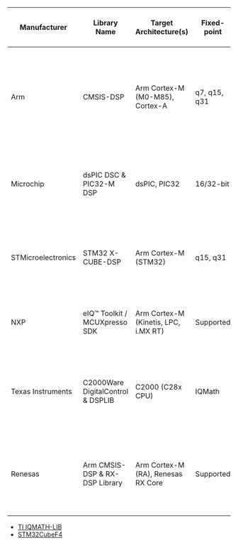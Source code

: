 | Manufacturer       | Library Name                      | Target Architecture(s)               | Fixed-point  | Floating-point | Basic & Vector Math                                               | Filtering (FIR/IIR)                      | Transforms (FFT/DCT)                | Specialized Functions                                          | Key Optimizations & Hardware Acceleration                                                                                  |
|--------------------|-----------------------------------|--------------------------------------|--------------|----------------|-------------------------------------------------------------------|------------------------------------------|-------------------------------------|----------------------------------------------------------------|----------------------------------------------------------------------------------------------------------------------------|
| Arm                | CMSIS-DSP                         | Arm Cortex-M (M0-M85), Cortex-A      | q7, q15, q31 | 32-bit         | ✅ Extensive vector, matrix, and basic arithmetic functions.       | ✅ FIR, IIR, LMS, Biquad Cascade filters. | ✅ Complex, Real, and DC transforms. | Complex numbers, Statistics, Interpolation.                    | Uses SIMD (Single Instruction, Multiple Data) and MAC (Multiply-Accumulate) instructions on compatible cores (M4/M7/M33+). |
| Microchip          | dsPIC DSC & PIC32-M DSP           | dsPIC, PIC32                         | 16/32-bit    | 32-bit         | ✅ Vector math (dot product, etc.) and basic arithmetic.           | ✅ FIR, IIR filters.                      | ✅ FFT (Radix-2, Radix-4).           | Motor Control Algorithms, Windowing functions.                 | Optimized for the dedicated dsPIC DSP engine, which includes barrel shifters and dual 40-bit accumulators.                 |
| STMicroelectronics | STM32 X-CUBE-DSP                  | Arm Cortex-M (STM32)                 | q15, q31     | 32-bit         | ✅ (via CMSIS-DSP)                                                 | ✅ (via CMSIS-DSP)                        | ✅ (via CMSIS-DSP)                   | Provides extensive STM32-specific examples and integration.    | Built directly on Arm's CMSIS-DSP, inheriting all its hardware-specific optimizations (SIMD/MAC).                          |
| NXP                | eIQ™ Toolkit / MCUXpresso SDK     | Arm Cortex-M (Kinetis, LPC, i.MX RT) | Supported    | Supported      | ✅ (via CMSIS-DSP)                                                 | ✅ (via CMSIS-DSP)                        | ✅ (via CMSIS-DSP)                   | Tightly integrated with Machine Learning (eIQ) and middleware. | Implements the full, optimized Arm CMSIS-DSP library for its Cortex-M based MCUs.                                          |
| Texas Instruments  | C2000Ware DigitalControl & DSPLIB | C2000 (C28x CPU)                     | IQMath       | 32/64-bit      | ✅ Uses IQMath library for intuitive fixed-point math.             | ✅ FIR, IIR.                              | ✅ FFT.                              | Real-time Control: PID controllers, observers, compensators.   | Leverages on-chip hardware: FPU (Floating Point Unit) and TMU (Trigonometric Math Unit) for fast trig and division.        |
| Renesas            | Arm CMSIS-DSP & RX-DSP Library    | Arm Cortex-M (RA), Renesas RX Core   | Supported    | Supported      | ✅ RA family uses CMSIS-DSP. RX family has its own vector library. | ✅                                        | ✅                                   | RA family has full CMSIS-DSP feature set. RX is more basic.    | RA family uses CMSIS-DSP optimizations. The proprietary RX core has a dedicated 32-bit multiplier-accumulator.             |


* [TI IQMATH-LIB](https://www.ti.com/tool/MSP-IQMATHLIB)
* [STM32CubeF4](https://github.com/STMicroelectronics/STM32CubeF4/tree/master)